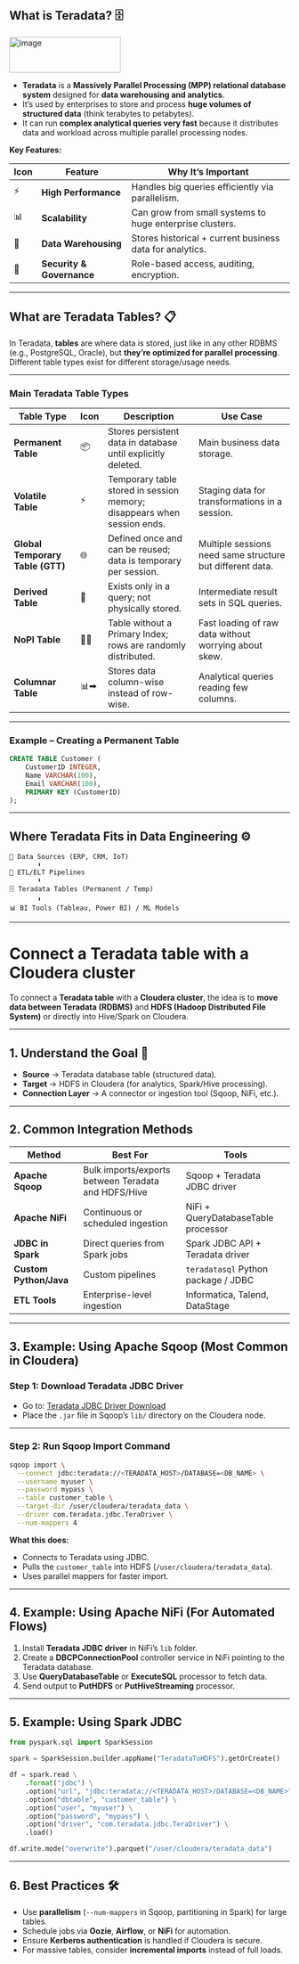 ## **What is Teradata?** 🗄️

<img width="200" height="64" alt="image" src="https://github.com/user-attachments/assets/04c2682e-44dd-4828-a1fe-ea4ca3888bde" />

* **Teradata** is a **Massively Parallel Processing (MPP) relational database system** designed for **data warehousing and analytics**.
* It’s used by enterprises to store and process **huge volumes of structured data** (think terabytes to petabytes).
* It can run **complex analytical queries very fast** because it distributes data and workload across multiple parallel processing nodes.

**Key Features:**

| Icon | Feature                   | Why It’s Important                                       |
| ---- | ------------------------- | -------------------------------------------------------- |
| ⚡    | **High Performance**      | Handles big queries efficiently via parallelism.         |
| 📊   | **Scalability**           | Can grow from small systems to huge enterprise clusters. |
| 🔄   | **Data Warehousing**      | Stores historical + current business data for analytics. |
| 🔐   | **Security & Governance** | Role-based access, auditing, encryption.                 |

---

## **What are Teradata Tables?** 📋

In Teradata, **tables** are where data is stored, just like in any other RDBMS (e.g., PostgreSQL, Oracle), but **they’re optimized for parallel processing**.
Different table types exist for different storage/usage needs.

---

### **Main Teradata Table Types**

| Table Type                       | Icon | Description                                                             | Use Case                                                  |
| -------------------------------- | ---- | ----------------------------------------------------------------------- | --------------------------------------------------------- |
| **Permanent Table**              | 📦   | Stores persistent data in database until explicitly deleted.            | Main business data storage.                               |
| **Volatile Table**               | ⚡    | Temporary table stored in session memory; disappears when session ends. | Staging data for transformations in a session.            |
| **Global Temporary Table (GTT)** | 🌐   | Defined once and can be reused; data is temporary per session.          | Multiple sessions need same structure but different data. |
| **Derived Table**                | 🧮   | Exists only in a query; not physically stored.                          | Intermediate result sets in SQL queries.                  |
| **NoPI Table**                   | 🚫📍 | Table without a Primary Index; rows are randomly distributed.           | Fast loading of raw data without worrying about skew.     |
| **Columnar Table**               | 📊➡  | Stores data column-wise instead of row-wise.                            | Analytical queries reading few columns.                   |

---

### **Example – Creating a Permanent Table**

```sql
CREATE TABLE Customer (
    CustomerID INTEGER,
    Name VARCHAR(100),
    Email VARCHAR(100),
    PRIMARY KEY (CustomerID)
);
```

---

## **Where Teradata Fits in Data Engineering** ⚙️

```
📂 Data Sources (ERP, CRM, IoT)
       ⬇
🚚 ETL/ELT Pipelines
       ⬇
🗄️ Teradata Tables (Permanent / Temp)
       ⬇
📊 BI Tools (Tableau, Power BI) / ML Models
```

---

# Connect a **Teradata table** with a **Cloudera cluster**

To connect a **Teradata table** with a **Cloudera cluster**, the idea is to **move data between Teradata (RDBMS)** and **HDFS (Hadoop Distributed File System)** or directly into Hive/Spark on Cloudera.

---

## **1. Understand the Goal** 🎯

* **Source** → Teradata database table (structured data).
* **Target** → HDFS in Cloudera (for analytics, Spark/Hive processing).
* **Connection Layer** → A connector or ingestion tool (Sqoop, NiFi, etc.).

---

## **2. Common Integration Methods**

| Method                 | Best For                                            | Tools                               |
| ---------------------- | --------------------------------------------------- | ----------------------------------- |
| **Apache Sqoop**       | Bulk imports/exports between Teradata and HDFS/Hive | Sqoop + Teradata JDBC driver        |
| **Apache NiFi**        | Continuous or scheduled ingestion                   | NiFi + QueryDatabaseTable processor |
| **JDBC in Spark**      | Direct queries from Spark jobs                      | Spark JDBC API + Teradata driver    |
| **Custom Python/Java** | Custom pipelines                                    | `teradatasql` Python package / JDBC |
| **ETL Tools**          | Enterprise-level ingestion                          | Informatica, Talend, DataStage      |

---

## **3. Example: Using Apache Sqoop (Most Common in Cloudera)**

### **Step 1: Download Teradata JDBC Driver**

* Go to: [Teradata JDBC Driver Download](https://downloads.teradata.com/download/connectivity/jdbc-driver)
* Place the `.jar` file in Sqoop’s `lib/` directory on the Cloudera node.

---

### **Step 2: Run Sqoop Import Command**

```bash
sqoop import \
  --connect jdbc:teradata://<TERADATA_HOST>/DATABASE=<DB_NAME> \
  --username myuser \
  --password mypass \
  --table customer_table \
  --target-dir /user/cloudera/teradata_data \
  --driver com.teradata.jdbc.TeraDriver \
  --num-mappers 4
```

**What this does:**

* Connects to Teradata using JDBC.
* Pulls the `customer_table` into HDFS (`/user/cloudera/teradata_data`).
* Uses parallel mappers for faster import.

---

## **4. Example: Using Apache NiFi (For Automated Flows)**

1. Install **Teradata JDBC driver** in NiFi’s `lib` folder.
2. Create a **DBCPConnectionPool** controller service in NiFi pointing to the Teradata database.
3. Use **QueryDatabaseTable** or **ExecuteSQL** processor to fetch data.
4. Send output to **PutHDFS** or **PutHiveStreaming** processor.

---

## **5. Example: Using Spark JDBC**

```python
from pyspark.sql import SparkSession

spark = SparkSession.builder.appName("TeradataToHDFS").getOrCreate()

df = spark.read \
    .format("jdbc") \
    .option("url", "jdbc:teradata://<TERADATA_HOST>/DATABASE=<DB_NAME>") \
    .option("dbtable", "customer_table") \
    .option("user", "myuser") \
    .option("password", "mypass") \
    .option("driver", "com.teradata.jdbc.TeraDriver") \
    .load()

df.write.mode("overwrite").parquet("/user/cloudera/teradata_data")
```

---

## **6. Best Practices** 🛠

* Use **parallelism** (`--num-mappers` in Sqoop, partitioning in Spark) for large tables.
* Schedule jobs via **Oozie**, **Airflow**, or **NiFi** for automation.
* Ensure **Kerberos authentication** is handled if Cloudera is secure.
* For massive tables, consider **incremental imports** instead of full loads.
